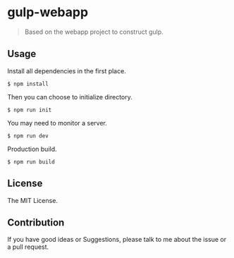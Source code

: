 # gulp-webapp 

> Based on the webapp project to construct gulp.


## Usage

Install all dependencies in the first place.

```
$ npm install
```

Then you can choose to initialize directory.

```
$ npm run init
```

You may need to monitor a server.

```
$ npm run dev
```

Production build.

```
$ npm run build
```


## License

The MIT License.


## Contribution

If you have good ideas or Suggestions, please talk to me about the issue or a pull request.